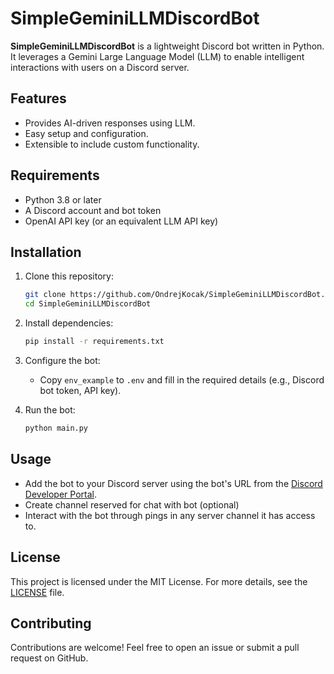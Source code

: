 # SimpleGeminiLLMDiscordBot

**SimpleGeminiLLMDiscordBot** is a lightweight Discord bot written in Python. It leverages a Gemini Large Language Model (LLM) to enable intelligent interactions with users on a Discord server.

## Features
- Provides AI-driven responses using LLM.
- Easy setup and configuration.
- Extensible to include custom functionality.

## Requirements
- Python 3.8 or later
- A Discord account and bot token
- OpenAI API key (or an equivalent LLM API key)

## Installation
1. Clone this repository:
   ```bash
   git clone https://github.com/OndrejKocak/SimpleGeminiLLMDiscordBot.git
   cd SimpleGeminiLLMDiscordBot
   ```
2. Install dependencies:
   ```bash
   pip install -r requirements.txt
   ```
3. Configure the bot:
   - Copy `env_example` to `.env` and fill in the required details (e.g., Discord bot token, API key).

4. Run the bot:
   ```bash
   python main.py
   ```

## Usage
- Add the bot to your Discord server using the bot's URL from the [Discord Developer Portal](https://discord.com/developers).
- Create channel reserved for chat with bot (optional)
- Interact with the bot through pings in any server channel it has access to.

## License
This project is licensed under the MIT License. For more details, see the [LICENSE](LICENSE) file.

## Contributing
Contributions are welcome! Feel free to open an issue or submit a pull request on GitHub.
